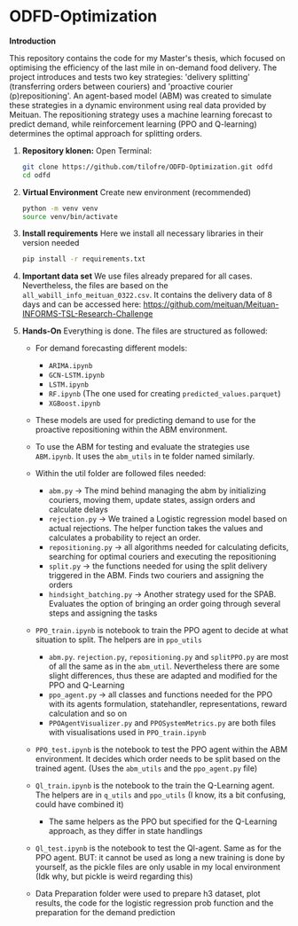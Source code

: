 # ODFD-Optimization

**Introduction**

This repository contains the code for my Master's thesis, which focused on optimising the efficiency of the last mile in on-demand food delivery. The project introduces and tests two key strategies: 'delivery splitting' (transferring orders between couriers) and 'proactive courier (p)repositioning'. An agent-based model (ABM) was created to simulate these strategies in a dynamic environment using real data provided by Meituan. The repositioning strategy uses a machine learning forecast to predict demand, while reinforcement learning (PPO and Q-learning) determines the optimal approach for splitting orders.

1.  **Repository klonen:**
    Open Terminal:
    ```bash
    git clone https://github.com/tilofre/ODFD-Optimization.git odfd
    cd odfd
    ```

2.  **Virtual Environment**
    Create new environment (recommended)
    ```bash
    python -m venv venv
    source venv/bin/activate 
    ```

3.  **Install requirements**
    Here we install all necessary libraries in their version needed
    ```bash
    pip install -r requirements.txt
    ```

4.  **Important data set**
    We use files already prepared for all cases. Nevertheless, the files are based on the `all_wabill_info_meituan_0322.csv`.
    It contains the delivery data of 8 days and can be accessed here: https://github.com/meituan/Meituan-INFORMS-TSL-Research-Challenge

5.  **Hands-On**
    Everything is done. The files are structured as followed:
    
    * For demand forecasting different models:
        * `ARIMA.ipynb`
        * `GCN-LSTM.ipynb`
        * `LSTM.ipynb`
        * `RF.ipynb` (The one used for creating `predicted_values.parquet`)
        * `XGBoost.ipynb`
    * These models are used for predicting demand to use for the proactive repositioning within the ABM environment.

    * To use the ABM for testing and evaluate the strategies use `ABM.ipynb`. It uses the `abm_utils` in te folder named similarly.
    * Within the util folder are followed files needed:
        * `abm.py` -> The mind behind managing the abm by initializing couriers, moving them, update states, assign orders and calculate delays
        * `rejection.py` -> We trained a Logistic regression model based on actual rejections. The helper function takes the values and calculates a probability to reject an order.
        * `repositioning.py` -> all algorithms needed for calculating deficits, searching for optimal couriers and executing the repositioning 
        * `split.py` -> the functions needed for using the split delivery triggered in the ABM. Finds two couriers and assigning the orders
        * `hindsight_batching.py` -> Another strategy used for the SPAB. Evaluates the option of bringing an order going through several steps and assigning the tasks

    * `PPO_train.ipynb` is notebook to train the PPO agent to decide at what situation to split. The helpers are in `ppo_utils`
        * `abm.py`. `rejection.py`, `repositioning.py` and `splitPPO.py` are most of all the same as in the `abm_util`. Nevertheless there are some slight differences, thus these are adapted and modified for the PPO and Q-Learning
        * `ppo_agent.py` -> all classes and functions needed for the PPO with its agents formulation, statehandler, representations, reward calculation and so on
        * `PPOAgentVisualizer.py` and `PPOSystemMetrics.py` are both files with visualisations used in `PPO_train.ipynb`

    * `PPO_test.ipynb` is the notebook to test the PPO agent within the ABM environment. It decides which order needs to be split based on the trained agent. (Uses the `abm_utils` and the `ppo_agent.py` file)

    * `Ql_train.ipynb` is the notebook to the train the Q-Learning agent. The helpers are in `q_utils` and `ppo_utils` (I know, its a bit confusing, could have combined it)
        * The same helpers as the PPO but specified for the Q-Learning approach, as they differ in state handlings
        
    * `Ql_test.ipynb` is the notebook to test the Ql-agent. Same as for the PPO agent. BUT: it cannot be used as long a new training is done by yourself, as the pickle files are only usable in my local environment (Idk why, but pickle is weird regarding this)

    * Data Preparation folder were used to prepare h3 dataset, plot results, the code for the logistic regression prob function and the preparation for the demand prediction